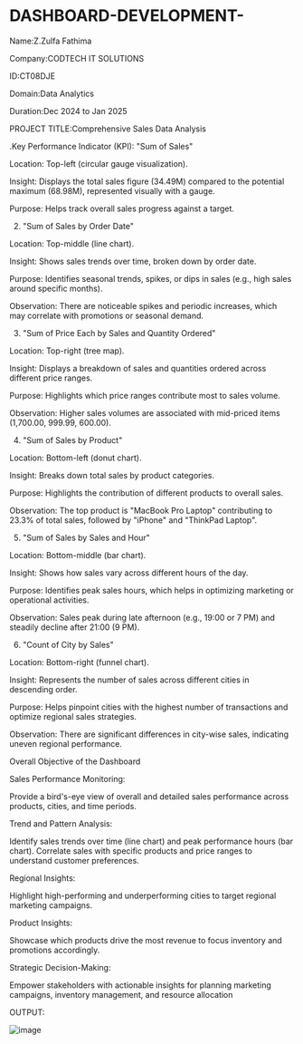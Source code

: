 # DASHBOARD-DEVELOPMENT-

Name:Z.Zulfa Fathima

Company:CODTECH IT SOLUTIONS

ID:CT08DJE

Domain:Data Analytics

Duration:Dec 2024 to Jan 2025




PROJECT TITLE:Comprehensive Sales Data Analysis


.Key Performance Indicator (KPI): "Sum of Sales"


Location: Top-left (circular gauge visualization).


Insight: Displays the total sales figure (34.49M) compared to the potential maximum (68.98M), represented visually with a gauge.


Purpose: Helps track overall sales progress against a target.



2. "Sum of Sales by Order Date"


Location: Top-middle (line chart).


Insight: Shows sales trends over time, broken down by order date.




Purpose: Identifies seasonal trends, spikes, or dips in sales (e.g., high sales around specific 
months).



Observation: There are noticeable spikes and periodic increases, which may correlate with promotions or seasonal demand.



3. "Sum of Price Each by Sales and Quantity Ordered"


Location: Top-right (tree map).


Insight: Displays a breakdown of sales and quantities ordered across different price ranges.


Purpose: Highlights which price ranges contribute most to sales volume.


Observation: Higher sales volumes are associated with mid-priced items (1,700.00, 999.99, 600.00).


4. "Sum of Sales by Product"


Location: Bottom-left (donut chart).


Insight: Breaks down total sales by product categories.


Purpose: Highlights the contribution of different products to overall sales.


Observation: The top product is "MacBook Pro Laptop" contributing to 23.3% of total sales, followed by "iPhone" and "ThinkPad Laptop".



5. "Sum of Sales by Sales and Hour"


Location: Bottom-middle (bar chart).


Insight: Shows how sales vary across different hours of the day.


Purpose: Identifies peak sales hours, which helps in optimizing marketing or operational activities.


Observation: Sales peak during late afternoon (e.g., 19:00 or 7 PM) and steadily decline after 21:00 (9 PM).


6. "Count of City by Sales"


Location: Bottom-right (funnel chart).


Insight: Represents the number of sales across different cities in descending order.


Purpose: Helps pinpoint cities with the highest number of transactions and optimize regional sales strategies.


Observation: There are significant differences in city-wise sales, indicating uneven regional performance.


Overall Objective of the Dashboard


Sales Performance Monitoring:

Provide a bird's-eye view of overall and detailed sales performance across products, cities, and time periods.


Trend and Pattern Analysis:


Identify sales trends over time (line chart) and peak performance hours (bar chart).
Correlate sales with specific products and price ranges to understand customer preferences.


Regional Insights:

Highlight high-performing and underperforming cities to target regional marketing campaigns.



Product Insights:

Showcase which products drive the most revenue to focus inventory and promotions accordingly.


Strategic Decision-Making:

Empower stakeholders with actionable insights for planning marketing campaigns, inventory management, and resource allocation


OUTPUT:

![image](https://github.com/user-attachments/assets/742c7c51-f568-4c9c-b225-e85fe0b24095)


